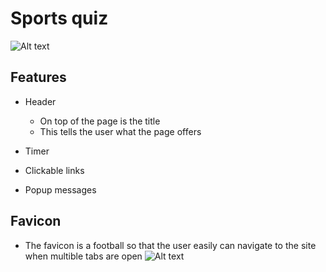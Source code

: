 # Sports quiz

![Alt text](assets/images/Readme_Am_I_responsive.png)

## Features
* Header 
   * On top of the page is the title 
   * This tells the user what the page offers
   
* Timer
* Clickable links
* Popup messages


## Favicon

* The favicon is a football so that the user easily can navigate to the site when multible tabs are open
![Alt text](assets/images/)

